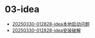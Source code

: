 # 03-idea
 - [20250330-012828-idea本地启动问题](20250330-012828-idea本地启动问题) 
 - [20250330-012828-idea安装破解](20250330-012828-idea安装破解) 
